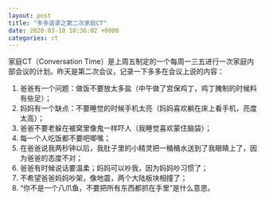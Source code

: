 ```yaml
---
layout: post
title: "多多语录之第二次家庭CT"
date: 2020-03-10 18:36:02 +0800
categories: ct
---
```


家庭CT（Conversation Time）是上周五制定的一个每周一三五进行一次家庭内部会议的计划。昨天是第二次会议，记录一下多多在会议上说的内容：

1. 爸爸有一个问题：做饭不要放太多盐（中午做了宫保鸡丁，鸡丁腌制的时候料有些足）；
2. 妈妈有一个缺点：不要睡觉的时候手机太亮（妈妈喜欢躺在床上看手机，亮度太高）；
3. 爸爸不要老躲在被窝里像鬼一样吓人（我睡觉喜欢蒙住脑袋）；
4. 每一个人吃饭都不要吧唧嘴；
5. 在爸爸说我两秒钟以后，我肚子里的小精灵把一桶桶水送到了我眼睛上了，因为爸爸的态度不对；
6. 爸爸有时候说话要温柔；妈妈可以吵我，因为妈妈吵习惯了；
7. 不希望爸爸妈妈吵架，像地震，两个大陆板块相撞了；
8. “你不是一个八爪鱼，不要把所有东西都抓在手里”是什么意思。
